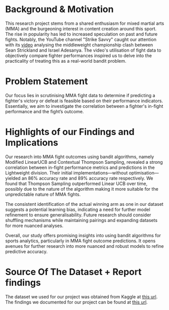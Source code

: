 # Background & Motivation
This research project stems from a shared enthusiasm for mixed martial arts (MMA) and the burgeoning interest in content creation around this sport. The rise in popularity has led to increased speculation on past and future fights. Notably, the YouTube channel "Strike Savvy" caught our attention with its [video](https://youtu.be/TWafkxT699c?si=8Kc9wduSH8AubEW5) analysing the middleweight championship clash between Sean Strickland and Israel Adesanya. The video's utilisation of fight data to objectively compare fighter performances inspired us to delve into the practicality of treating this as a real-world bandit problem.

# Problem Statement
Our focus lies in scrutinising MMA fight data to determine if predicting a fighter's victory or defeat is feasible based on their performance indicators. Essentially, we aim to investigate the correlation between a fighter's in-fight performance and the fight’s outcome.

# Highlights of our Findings and Implications
Our research into MMA fight outcomes using bandit algorithms, namely Modified LinearUCB and Contextual Thompson Sampling, revealed a strong correlation between in-fight performance metrics and predictions in the Lightweight division. Their initial implementations—without optimisation—yielded an 86% accuracy rate and 89% accuracy rate respectively. We found that Thompson Sampling outperformed Linear UCB over time, possibly due to the nature of the algorithm making it more suitable for the unpredictable nature of MMA fights.

The consistent identification of the actual winning arm as one in our dataset suggests a potential learning bias, indicating a need for further model refinement to ensure generalisability. Future research should consider shuffling mechanisms while maintaining pairings and expanding datasets for more nuanced analyses.

Overall, our study offers promising insights into using bandit algorithms for sports analytics, particularly in MMA fight outcome predictions. It opens avenues for further research into more nuanced and robust models to refine predictive accuracy. 

# Source Of The Dataset + Report findings
The dataset we used for our project was obtained from Kaggle at [this url](https://www.kaggle.com/datasets/danmcinerney/mma-differentials-and-elo).
The findings we documented for our project can be found at [this url](https://docs.google.com/document/d/1-Sz8g5w8EDe0dXKdx5nZrt8o8mLc0rGbvPoW41eEXvA/edit?usp=sharing).
